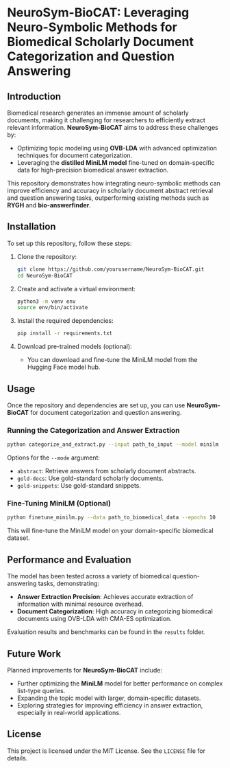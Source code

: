 # NeuroSym-BioCAT: Leveraging Neuro-Symbolic Methods for Biomedical Scholarly Document Categorization and Question Answering

## Introduction
Biomedical research generates an immense amount of scholarly documents, making it challenging for researchers to efficiently extract relevant information. **NeuroSym-BioCAT** aims to address these challenges by:
- Optimizing topic modeling using **OVB-LDA** with advanced optimization techniques for document categorization.
- Leveraging the **distilled MiniLM model** fine-tuned on domain-specific data for high-precision biomedical answer extraction.

This repository demonstrates how integrating neuro-symbolic methods can improve efficiency and accuracy in scholarly document abstract retrieval and question answering tasks, outperforming existing methods such as **RYGH** and **bio-answerfinder**.

## Installation

To set up this repository, follow these steps:

1. Clone the repository:
   ```bash
   git clone https://github.com/yourusername/NeuroSym-BioCAT.git
   cd NeuroSym-BioCAT
   ```

2. Create and activate a virtual environment:
   ```bash
   python3 -m venv env
   source env/bin/activate
   ```

3. Install the required dependencies:
   ```bash
   pip install -r requirements.txt
   ```

4. Download pre-trained models (optional):
   - You can download and fine-tune the MiniLM model from the Hugging Face model hub.

## Usage

Once the repository and dependencies are set up, you can use **NeuroSym-BioCAT** for document categorization and question answering.

### Running the Categorization and Answer Extraction

```bash
python categorize_and_extract.py --input path_to_input --model minilm --mode abstract
```

Options for the `--mode` argument:
- `abstract`: Retrieve answers from scholarly document abstracts.
- `gold-docs`: Use gold-standard scholarly documents.
- `gold-snippets`: Use gold-standard snippets.

### Fine-Tuning MiniLM (Optional)
```bash
python finetune_minilm.py --data path_to_biomedical_data --epochs 10
```

This will fine-tune the MiniLM model on your domain-specific biomedical dataset.

## Performance and Evaluation

The model has been tested across a variety of biomedical question-answering tasks, demonstrating:
- **Answer Extraction Precision**: Achieves accurate extraction of information with minimal resource overhead.
- **Document Categorization**: High accuracy in categorizing biomedical documents using OVB-LDA with CMA-ES optimization.

Evaluation results and benchmarks can be found in the `results` folder.

## Future Work

Planned improvements for **NeuroSym-BioCAT** include:
- Further optimizing the **MiniLM** model for better performance on complex list-type queries.
- Expanding the topic model with larger, domain-specific datasets.
- Exploring strategies for improving efficiency in answer extraction, especially in real-world applications.

## License

This project is licensed under the MIT License. See the `LICENSE` file for details.
